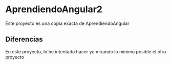 # AprendiendoAngular2

Este proyecto es una copia exacta de AprendiendoAngular

## Diferencias

En este proyecto, lo he intentado hacer yo mirando lo minimo posible el otro proyecto